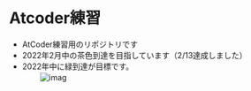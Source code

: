 # Atcoder練習
- AtCoder練習用のリポジトリです <br>
- 2022年2月中の茶色到達を目指しています（2/13達成しました） <br>
- 2022年中に緑到達が目標です。<br>
　　
![imag](https://github.com/daichiterazawa/Atcoder/blob/master/img/.png)
